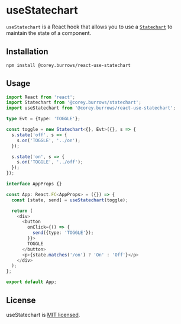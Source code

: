 # useStatechart

`useStatechart` is a React hook that allows you to use a [`Statechart`](https://github.com/burrows/statechart)
to maintain the state of a component.

## Installation

```
npm install @corey.burrows/react-use-statechart
```

## Usage

```typescript
import React from 'react';
import Statechart from '@corey.burrows/statechart';
import useStatechart from '@corey.burrows/react-use-statechart';

type Evt = {type: 'TOGGLE'};

const toggle = new Statechart<{}, Evt>({}, s => {
  s.state('off', s => {
    s.on('TOGGLE', '../on');
  });

  s.state('on', s => {
    s.on('TOGGLE', '../off');
  });
});

interface AppProps {}

const App: React.FC<AppProps> = ({}) => {
  const [state, send] = useStatechart(toggle);

  return (
    <div>
      <button
        onClick={() => {
          send({type: 'TOGGLE'});
        }}>
        TOGGLE
      </button>
      <p>{state.matches('/on') ? 'On' : 'Off'}</p>
    </div>
  );
};

export default App;
```

## License

useStatechart is [MIT licensed](./LICENSE).
